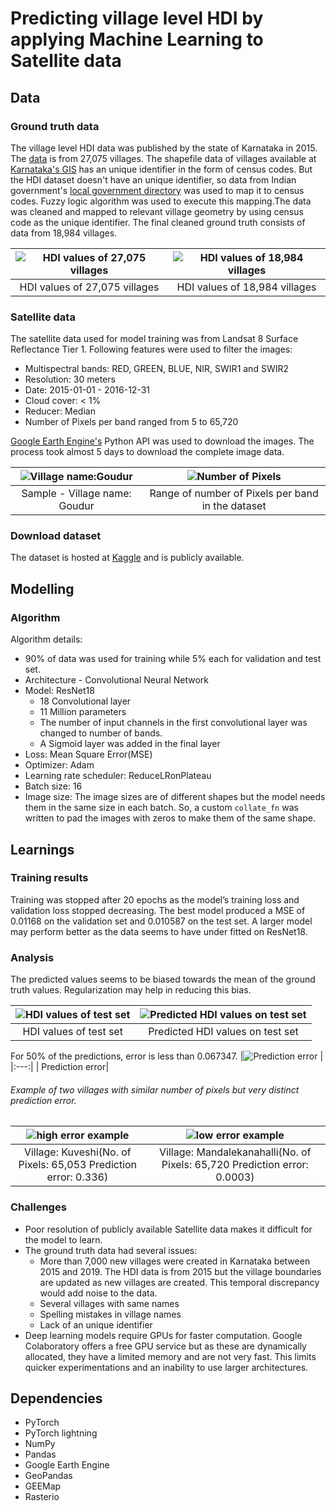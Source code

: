 # Predicting village level HDI by applying Machine Learning to Satellite data

## Data

### Ground truth data

The village level HDI data was published by the state of Karnataka in 2015. The [data](http://www.sirdmysore.gov.in/GPHDI/GPandVillageHDIReport.pdf) is from 27,075 villages. The shapefile data of villages available at [Karnataka's GIS](https://kgis.ksrsac.in/kgis/) has an unique identifier in the form of census codes. But the HDI dataset doesn't have an unique identifier, so data from Indian government's [local government directory](https://lgdirectory.gov.in/) was used to map it to census codes. Fuzzy logic algorithm was used to execute this mapping.The data was cleaned and mapped to relevant village geometry by using census code as the unique identifier. The final cleaned ground truth consists of data from 18,984 villages.

|![HDI values of 27,075 villages](https://github.com/ishgirwan/hdi_prediction/blob/master/readme_images/HDI%20of%2027%2C075%20villages.png) | ![HDI values of 18,984 villages](https://github.com/ishgirwan/hdi_prediction/blob/master/readme_images/HDI%20of%2018%2C984%20villages.png)
|:---:|:---:|
| HDI values of 27,075 villages|HDI values of 18,984 villages |

### Satellite data

The satellite data used for model training was from Landsat 8 Surface Reflectance Tier 1. Following features were used to filter the images:
* Multispectral bands: RED, GREEN, BLUE, NIR, SWIR1 and SWIR2 
* Resolution: 30 meters
* Date: 2015-01-01 - 2016-12-31
* Cloud cover: < 1%
* Reducer: Median 
* Number of Pixels per band ranged from 5 to 65,720

[Google Earth Engine's](https://earthengine.google.com/) Python API was used to download the images. The process took almost 5 days to download the complete image data.

|![Village name:Goudur](https://github.com/ishgirwan/hdi_prediction/blob/master/readme_images/village.png) | ![Number of Pixels](https://github.com/ishgirwan/hdi_prediction/blob/master/readme_images/number%20of%20pixels.png)
|:---:|:---:|
| Sample - Village name: Goudur| Range of number of Pixels per band in the dataset|

### Download dataset

The dataset is hosted at [Kaggle](https://www.kaggle.com/ishgirwan/predict-hdi-of-villages-using-satellite-imagery) and is publicly available.

## Modelling
### Algorithm
Algorithm details:
* 90% of data was used for training while 5% each for validation and test set.
* Architecture - Convolutional Neural Network 
* Model: ResNet18
  * 18 Convolutional layer
  * 11 Million parameters
  * The number of input channels in the first convolutional layer was changed to number of bands.
  * A Sigmoid layer was added in the final layer
* Loss: Mean Square Error(MSE)
* Optimizer: Adam
* Learning rate scheduler: ReduceLRonPlateau
* Batch size: 16
* Image size: The image sizes are of different shapes but the model needs them in the same size in each batch. So, a custom `collate_fn` was written to pad the images with zeros to make them of the same shape. 

## Learnings
### Training results
Training was stopped after 20 epochs as the model’s training loss and validation loss stopped decreasing. The best model produced a MSE of 0.01168 on the validation set and 0.010587 on the test set. A larger model may perform better as the data seems to have under fitted on ResNet18. 

### Analysis
The predicted values seems to be biased towards the mean of the ground truth values. Regularization may help in reducing this bias.

|![HDI values of test set](https://github.com/ishgirwan/hdi_prediction/blob/master/readme_images/test%20set%20values.png) | ![Predicted HDI values on test set](https://github.com/ishgirwan/hdi_prediction/blob/master/readme_images/Prediction%20%20on%20test%20set.png)
|:---:|:---:|
| HDI values of test set| Predicted HDI values on test set|


For 50% of the predictions, error is less than 0.067347.
|![Prediction error](https://github.com/ishgirwan/hdi_prediction/blob/master/readme_images/prediction%20error.png) |
|:---:|
| Prediction error|

###### Example of two villages with similar number of pixels but very distinct prediction error.

|![high error example](https://github.com/ishgirwan/hdi_prediction/blob/master/readme_images/high%20error%20image.png) | ![low error example](https://github.com/ishgirwan/hdi_prediction/blob/master/readme_images/low%20error%20image.png)|
|:---:|:---:|
| Village: Kuveshi(No. of Pixels: 65,053 Prediction error: 0.336)| Village: Mandalekanahalli(No. of Pixels: 65,720 Prediction error: 0.0003) |

### Challenges
* Poor resolution of publicly available Satellite data makes it difficult for the model to learn.
* The ground truth data had several issues:
  * More than 7,000 new villages were created in Karnataka between 2015 and 2019. The HDI data is from 2015 but the village boundaries are updated as new villages are created. This temporal discrepancy would add noise to the data.
  * Several villages with same names
  * Spelling mistakes in village names
  * Lack of an unique identifier
* Deep learning models require GPUs for faster computation. Google Colaboratory offers a free GPU service but as these are dynamically allocated, they have a limited memory and are not very fast. This limits quicker experimentations and an inability to use larger architectures. 

## Dependencies
* PyTorch
* PyTorch lightning
* NumPy
* Pandas
* Google Earth Engine
* GeoPandas
* GEEMap
* Rasterio
